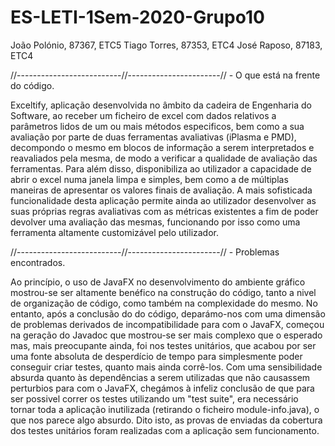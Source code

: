 # ES-LETI-1Sem-2020-Grupo10

João Polónio, 87367, ETC5
Tiago Torres, 87353, ETC4
José Raposo, 87183, ETC4

//--------------------------//-----------------------// - O que está na frente do código.

Exceltify, aplicação desenvolvida no âmbito da cadeira de Engenharia do Software, ao receber um ficheiro de excel com dados relativos a parâmetros lidos de um ou mais métodos
especificos, bem como a sua avaliação por parte de duas ferramentas avaliativas (iPlasma e PMD), decompondo o mesmo em blocos de informação a serem interpretados e reavaliados pela
mesma, de modo a verificar a qualidade de avaliação das ferramentas. Para além disso, disponibiliza ao utilizador a capacidade de abrir o excel numa janela limpa e simples, bem
como a de múltiplas maneiras de apresentar os valores finais de avaliação. A mais sofisticada funcionalidade desta aplicação permite ainda ao utilizador desenvolver as suas 
próprias regras avaliativas com as métricas existentes a fim de poder devolver uma avaliação das mesmas, funcionando por isso como uma ferramenta altamente customizável pelo 
utilizador.

//--------------------------//-----------------------// - Problemas encontrados.

Ao princípio, o uso de JavaFX no desenvolvimento do ambiente gráfico mostrou-se ser altamente benéfico na construção do código, tanto a nivel de organização de código, como também
na complexidade do mesmo. No entanto, após a conclusão do do código, deparámo-nos com uma dimensão de problemas derivados de incompatibilidade para com o JavaFX, começou na geração
do Javadoc que mostrou-se ser mais complexo que o esperado mas, mais preocupante ainda, foi nos testes unitários, que acabou por ser uma fonte absoluta de desperdício de tempo para
simplesmente poder conseguir criar testes, quanto mais ainda corrê-los. Com uma sensibilidade absurda quanto às dependências a serem utilizadas que não causassem perturbios para 
com o JavaFX, chegámos à infeliz conclusão de que para ser possivel correr os testes utilizando um "test suite", era necessário tornar toda a aplicação inutilizada (retirando o 
ficheiro module-info.java), o que nos parece algo absurdo. Dito isto, as provas de enviadas da cobertura dos testes unitários foram realizadas com a aplicação sem funcionamento.
